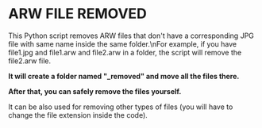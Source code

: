 # ARW FILE REMOVED
This Python script removes ARW files that don't have a corresponding JPG file with same name inside the same folder.\nFor example, if you have file1.jpg and file1.arw and file2.arw in a folder, the script will remove the file2.arw file.

**It will create a folder named "_removed" and move all the files there.**

**After that, you can safely remove the files yourself.**

It can be also used for removing other types of files (you will have to change the file extension inside the code).

